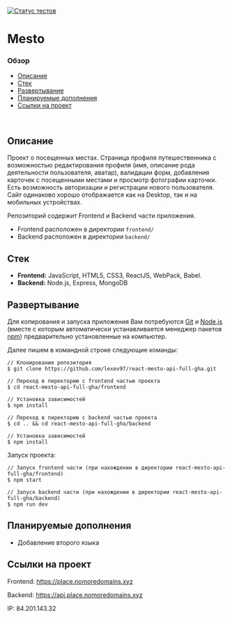 [![Статус тестов](../../actions/workflows/tests.yml/badge.svg)](../../actions/workflows/tests.yml)

# **Mesto**

### Обзор
* [Описание](#описание)
* [Стек](#стек)
* [Развертывание](#развертывание)
* [Планируемые дополнения](#планируемые-дополнения)
* [Ссылки на проект](#ссылки-на-проект)
<br>

## Описание

Проект о посещенных местах. Страница профиля путешественника с возможностью редактирования профиля (имя, описание рода деятельности пользователя, аватар), валидации форм, добавления карточек с посещенными местами и просмотр фотографии карточки. 
Есть возможность авторизации и регистрации нового пользователя. Сайт одинаково хорошо отображается как на Desktop, так и на мобильных устройствах.

Репозиторий содержит Frontend и Backend части приложения. 
- Frontend расположен в директории `frontend/` 
- Backend расположен в директории `backend/`

## Стек

- **Frontend:** JavaScript, HTML5, CSS3, ReactJS, WebPack, Babel.
- **Backend:** Node.js, Express, MongoDB

## Развертывание

Для копирования и запуска приложения Вам потребуются [Git](https://git-scm.com/) и [Node.js](https://nodejs.org/en/download/) (вместе с которым автоматически устанавливается менеджер пакетов [npm](http://npmjs.com/)) предварительно установленные на компьютер.

Далее пишем в командной строке следующие команды:

```
// Клонирование репозитория
$ git clone https://github.com/lexev97/react-mesto-api-full-gha.git

// Переход в пиректорию с frontend частью проекта
$ cd react-mesto-api-full-gha/frontend

// Установка зависимостей
$ npm install

// Переход в пиректорию с backend частью проекта
$ cd .. && cd react-mesto-api-full-gha/backend

// Установка зависимостей
$ npm install
```

Запуск проекта:

```
// Запуск frontend части (при нахождении в директории react-mesto-api-full-gha/frontend)
$ npm start

// Запуск backend части (при нахождении в директории react-mesto-api-full-gha/backend)
$ npm run dev
```

## Планируемые дополнения

- Добавление второго языка

## Ссылки на проект

Frontend: https://place.nomoredomains.xyz

Backend: https://api.place.nomoredomains.xyz

IP: 84.201.143.32
